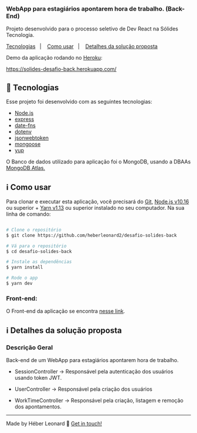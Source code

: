 <h3>
  WebApp para estagiários apontarem hora de trabalho. (Back-End)
</h3>
<p>Projeto desenvolvido para o processo seletivo de Dev React na Sólides Tecnologia.</p>

<p >
  <a href="#rocket-tecnologias">Tecnologias</a>&nbsp;&nbsp;&nbsp;|&nbsp;&nbsp;&nbsp;
  <a href="#information_source-como-usar">Como usar</a>&nbsp;&nbsp;&nbsp;|&nbsp;&nbsp;&nbsp;
  <a href="#information_source-detalhes-da-solução-proposta">Detalhes da solução proposta</a>
</p>

<p>
Demo da aplicação rodando no
<a href="https://www.heroku.com/home" target="_blank">Heroku</a>:
<p>
  <a href="https://solides-desafio-back.herokuapp.com/" target="_blank">
    https://solides-desafio-back.herokuapp.com/
    </p>
  </a>
</p>

## :rocket: Tecnologias

Esse projeto foi desenvolvido com as seguintes tecnologias:

- [Node.js](https://nodejs.org/en/)
- [express](https://expressjs.com/)
- [date-fns](https://date-fns.org/)
- [dotenv](https://github.com/motdotla/dotenv)
- [jsonwebtoken](https://jwt.io/)
- [mongoose](https://mongoosejs.com/)
- [yup](https://github.com/jquense/yup)

O Banco de dados utilizado para aplicação foi o MongoDB, usando a DBAAs <a href="https://www.mongodb.com/cloud/atlas" target="_blank">MongoDB Atlas.</a>

## :information_source: Como usar

Para clonar e executar esta aplicação, você precisará do [Git](https://git-scm.com), [Node.js v10.16][nodejs] ou superior + [Yarn v1.13][yarn] ou superior instalado no seu computador. Na sua linha de comando:

```bash

# Clone o repositório
$ git clone https://github.com/heberleonard2/desafio-solides-back

# Vá para o repositório
$ cd desafio-solides-back

# Instale as dependências
$ yarn install

# Rode o app
$ yarn dev
```

### Front-end:

O Front-end da aplicação se encontra <a href="https://github.com/heberleonard2/desafio-solides-front">nesse link</a>.

## :information_source: Detalhes da solução proposta

### Descrição Geral

Back-end de um WebApp para estagiários apontarem hora de trabalho.

- SessionController -> Responsável pela autenticação dos usuários usando token JWT.

- UserController -> Responsável pela criação dos usuários

- WorkTimeController -> Responsável pela criação, listagem e remoção dos apontamentos.

---

Made by Héber Leonard :wave: [Get in touch!](https://www.linkedin.com/in/heber-leonard/)

[nodejs]: https://nodejs.org/
[yarn]: https://yarnpkg.com/
[vc]: https://code.visualstudio.com/
[vceditconfig]: https://marketplace.visualstudio.com/items?itemName=EditorConfig.EditorConfig
[vceslint]: https://marketplace.visualstudio.com/items?itemName=dbaeumer.vscode-eslint
